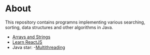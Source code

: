 # About
This repository contains programns implementing various searching, sorting, data structures and other algorithms in Java.

- [Arrays and Strings](https://github.com/ankurjuneja/React-Java-Concepts/blob/master/ArraysAndStrings/Tutorial.md)
- [Learn ReactJS](https://github.com/ankurjuneja/React-Java-Concepts/blob/master/ReactJs/Introduction.md)
- Java
star:
  -[Multithreading](https://github.com/ankurjuneja/React-Java-Concepts/blob/master/Java/Multithreading.md)
